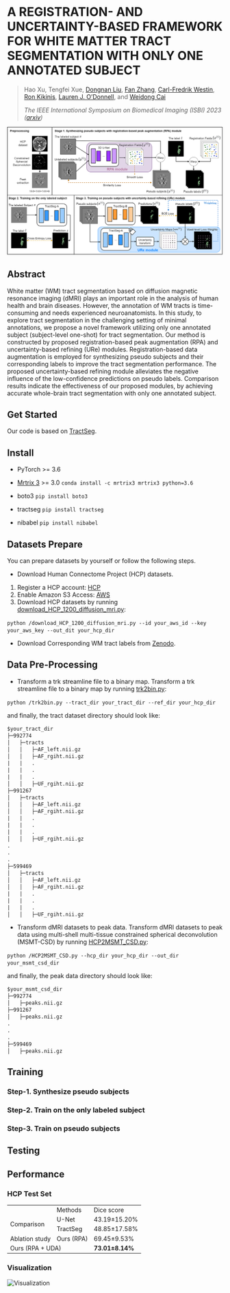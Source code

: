 # A REGISTRATION- AND UNCERTAINTY-BASED FRAMEWORK FOR WHITE MATTER TRACT SEGMENTATION WITH ONLY ONE ANNOTATED SUBJECT
>Hao Xu, Tengfei Xue, [Dongnan Liu](https://www.sydney.edu.au/engineering/about/our-people/academic-staff/dongnan-liu.html), [Fan Zhang](https://scholar.harvard.edu/fanzhang), [Carl-Fredrik Westin](https://lmi.med.harvard.edu/people/carl-fredrik-westin), [Ron Kikinis](https://lmi.med.harvard.edu/people/ron-kikinis-md), [Lauren J. O’Donnell](https://scholar.harvard.edu/laurenjodonnell/biocv), and [Weidong Cai](https://www.sydney.edu.au/engineering/about/our-people/academic-staff/tom-cai.html) 
>
>*The IEEE International Symposium on Biomedical Imaging (ISBI) 2023 ([arxiv](https://arxiv.org))*

![framework](/framework.png)

## Abstract
White matter (WM) tract segmentation based on diffusion magnetic resonance imaging (dMRI) plays an important role in the analysis of human health and brain diseases. However, the annotation of WM tracts is time-consuming and needs experienced neuroanatomists. In this study, to explore tract segmentation in the challenging setting of minimal annotations, we propose a novel framework utilizing only one annotated subject (subject-level one-shot) for tract segmentation. Our method is constructed by proposed registration-based peak augmentation (RPA) and uncertainty-based refining (URe) modules. Registration-based data augmentation is employed for synthesizing pseudo subjects and their corresponding labels to improve the tract segmentation performance. The proposed uncertainty-based refining module alleviates the negative influence of the low-confidence predictions on pseudo labels. Comparison results indicate the effectiveness of our proposed modules, by achieving accurate whole-brain tract segmentation with only one annotated subject.

## Get Started
Our code is based on [TractSeg](https://github.com/MIC-DKFZ/TractSeg).

## Install
* PyTorch >= 3.6
* [Mrtrix 3](https://mrtrix.readthedocs.io/en/latest/installation/build_from_source.html) >= 3.0
``conda install -c mrtrix3 mrtrix3 python=3.6``

* boto3
``pip install boto3``

* tractseg
``pip install tractseg``

* nibabel
``pip install nibabel``
## Datasets Prepare
You can prepare datasets by yourself or follow the following steps.
* Download Human Connectome Project (HCP) datasets.
1. Register a HCP account: [HCP](https://db.humanconnectome.org/)
2. Enable Amazon S3 Access: [AWS](https://wiki.humanconnectome.org/display/PublicData/How+To+Connect+to+Connectome+Data+via+AWS)
3. Download HCP datasets by running [download_HCP_1200_diffusion_mri.py](/download_HCP_1200_diffusion_mri.py):

``python /download_HCP_1200_diffusion_mri.py --id your_aws_id --key your_aws_key --out_dit your_hcp_dir``
* Download Corresponding WM tract labels from [Zenodo](https://zenodo.org/record/1477956#.ZBQ5wHZByNc).
## Data Pre-Processing
* Transform a trk streamline file to a binary map.
Transform a trk streamline file to a binary map by running [trk2bin.py](/trk2bin.p):

``python /trk2bin.py --tract_dir your_tract_dir --ref_dir your_hcp_dir``

and finally, the tract dataset directory should look like:

    $your_tract_dir
    ├─992774
    │   ├─tracts
    │   │   ├─AF_left.nii.gz
    │   │   ├─AF_rgiht.nii.gz
    |   |   .
    |   |   .
    |   |   .
    │   │   ├─UF_rgiht.nii.gz
    ├─991267
    │   ├─tracts
    │   │   ├─AF_left.nii.gz
    │   │   ├─AF_rgiht.nii.gz
    |   |   .
    |   |   .
    |   |   .
    │   │   ├─UF_rgiht.nii.gz
    .
    .
    .
    ├─599469
    │   ├─tracts
    │   │   ├─AF_left.nii.gz
    │   │   ├─AF_rgiht.nii.gz
    |   |   .
    |   |   .
    |   |   .
    │   │   ├─UF_rgiht.nii.gz
  

* Transform dMRI datasets to peak data.
Transform dMRI datasets to peak data using multi-shell multi-tissue constrained spherical deconvolution (MSMT-CSD) by running [HCP2MSMT_CSD.py](/HCP2MSMT_CSD.py):

``python /HCP2MSMT_CSD.py --hcp_dir your_hcp_dir --out_dir your_msmt_csd_dir``

and finally, the peak data directory should look like:

    $your_msmt_csd_dir
    ├─992774
    │   ├─peaks.nii.gz
    ├─991267
    │   ├─peaks.nii.gz
    .
    .
    .
    ├─599469
    │   ├─peaks.nii.gz
## Training
### Step-1. Synthesize pseudo subjects

### Step-2. Train on the only labeled subject

### Step-3. Train on pseudo subjects

## Testing

## Performance
### HCP Test Set
<table>
    <tr>
        <td></td>
        <td>Methods</td>
        <td>Dice score</td>
    </tr>
    <tr>
        <td rowspan="2">Comparison</td>
        <td>U-Net</td>
        <td>43.19±15.20%</td>
    </tr>
    <tr>
        <td>TractSeg</td>
        <td>48.85±17.58%</td>
    </tr>
    <tr>
        <td>Ablation study</td>
        <td>Ours (RPA)</td>
        <td>69.45±9.53%</td>
    </tr>
    <tr>
        <td colspan="2">Ours (RPA + UDA)</td>
        <td><b>73.01±8.14%</b></td>
    </tr>
</table>

### Visualization
![Visualization](/visualization.png)
